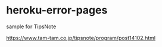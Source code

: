 # heroku-error-pages

sample for TipsNote

<https://www.tam-tam.co.jp/tipsnote/program/post14102.html>
